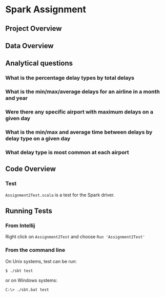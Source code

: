# Spark Assignment

## Project Overview

## Data Overview


## Analytical questions

### What is the percentage delay types by total delays
### What is the min/max/average delays for an airline in a month and year
### Were there any specific airport with maximum delays on a given day
### What is the min/max and average time between delays by delay type on a given day
### What delay type is most common at each airport


## Code Overview

### Test

`Assignment2Test.scala` is a test for the Spark driver. 


## Running Tests

### From Intellij

Right click on `Assignment2Test` and choose `Run 'Assignment2Test'`

### From the command line

On Unix systems, test can be run:

```shell script
$ ./sbt test
```

or on Windows systems:

```shell script
C:\> ./sbt.bat test
```


